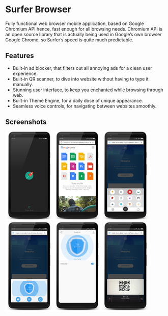 # Surfer Browser
Fully functional web browser mobile application, based on Google Chromium API hence, fast enough for all browsing needs. Chromium API is an open source library that is actually being used in Google’s own browser Google Chrome, so Surfer’s speed is quite much predictable.

## Features
-	Built-in ad blocker, that filters out all annoying ads for a clean user experience.
-	Built-in QR scanner, to dive into website without having to type it manually.
-	Stunning user interface, to keep you enchanted while browsing through web.
-	Built-in Theme Engine, for a daily dose of unique appearance.
-	Seamless voice controls, for navigating between websites smoothly.

## Screenshots
<img src="Screenshot/Splash.png" width="30%"><img src="Screenshot/Home.png" width="30%"><img src="Screenshot/Menu.png" width="30%">
<img src="Screenshot/Ad_mini.png" width="30%"><img src="Screenshot/Ad_main.png" width="30%"><img src="Screenshot/Qr.png" width="30%">

